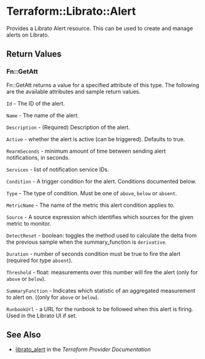 # Terraform::Librato::Alert

Provides a Librato Alert resource. This can be used to
create and manage alerts on Librato.

## Return Values

### Fn::GetAtt

Fn::GetAtt returns a value for a specified attribute of this type. The following are the available attributes and sample return values.

`Id` - The ID of the alert.

`Name` - The name of the alert.

`Description` - (Required) Description of the alert.

`Active` - whether the alert is active (can be triggered). Defaults to true.

`RearmSeconds` - minimum amount of time between sending alert notifications, in seconds.

`Services` - list of notification service IDs.

`Condition` - A trigger condition for the alert. Conditions documented below.

`Type` - The type of condition. Must be one of `above`, `below` or `absent`.

`MetricName` - The name of the metric this alert condition applies to.

`Source` - A source expression which identifies which sources for the given metric to monitor.

`DetectReset` - boolean: toggles the method used to calculate the delta from the previous sample when the summary_function is `derivative`.

`Duration` - number of seconds condition must be true to fire the alert (required for type `absent`).

`Threshold` - float: measurements over this number will fire the alert (only for `above` or `below`).

`SummaryFunction` - Indicates which statistic of an aggregated measurement to alert on. ((only for `above` or `below`).

`RunbookUrl` - a URL for the runbook to be followed when this alert is firing. Used in the Librato UI if set.

## See Also

* [librato_alert](https://www.terraform.io/docs/providers/librato/r/alert.html) in the _Terraform Provider Documentation_